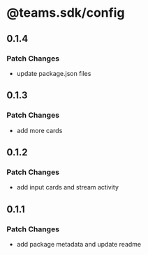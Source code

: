# @teams.sdk/config

## 0.1.4

### Patch Changes

-   update package.json files

## 0.1.3

### Patch Changes

-   add more cards

## 0.1.2

### Patch Changes

-   add input cards and stream activity

## 0.1.1

### Patch Changes

-   add package metadata and update readme
